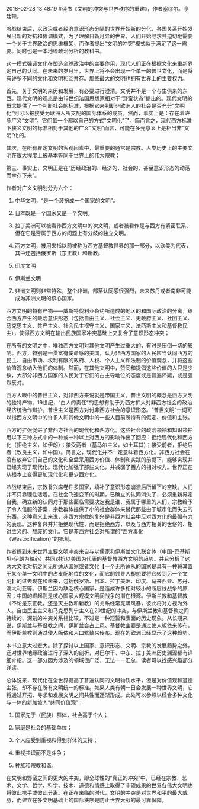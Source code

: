 2018-02-28 13:48:19
#读书《文明的冲突与世界秩序的重建》，作者塞缪尔。亨廷顿。

冷战结束后，以政治或者经济意识形态分隔的世界开始新的分化，各国关系开始发展出新的对抗和协调模式，为了理解日新月异的世界，人们开始寻求并迫切地需要一个关于世界政治的思维框架，而作者提出“文明的冲突”模式似乎满足了这一需要。同时也是一本地缘政治分析的教科书。

这一模式强调文化在塑造全球政治中的主要作用，现代人们正在根据文化来重新界定自己的认同。在未来的岁月里，世界上将不会出现一个单一的普世文化，而是将有许多不同的文化和文明相互并存。那些最大的文明也拥有世界上的主要权力。

首先，关于文明的来历和发展，有必要进行澄清。文明并不是一个与生俱来的东西。现代文明的观点是由18世纪法国思想家相对于“野蛮状态”提出的。现代文明的概念提供了一个判断社会的标准，根据它来判断非欧洲人的社会是否充分“文明化”到可以被接受为欧洲人所支配的国际体系的成员。然而，事实上是：存在着许多广义“文明”，它们每一个都以自己的方式"文明化"了。简而言之，现代西方标准下狭义文明的标准相对于其他的广义“文明”而言，可能在多元意义上是相当非“文明”化的。

其次，在所有界定文明的客观因素中，最重要的通常是宗教。人类历史上的主要文明在很大程度上被基本等同于世界上的伟大宗教；

第三、事实上，文明正是在“历经政治的、经济的、社会的、甚至意识形态的动荡而幸存下来”。

作者对广义文明划分为六个：

1. 中华文明，“是一个装扮成一个国家的文明”。

2. 日本既是一个国家又是一个文明。

3. 拉丁美洲可以被看作西方文明中的次文明，或者被看作是与西方有紧密联系、但在它是否属于西方的问题上有分歧的独立文明。

4. 西方文明，被用来指以前被称为西方基督教世界的那一部分，以欧美为代表，其中还包括俄罗斯（东正教）和新教。

5. 印度文明

6. 伊斯兰文明

7. 非洲文明则非常特殊，整个非洲，部落认同感很强烈，未来苏丹或者南非可能成为非洲文明的核心国家。

西方文明的特有产物——威斯特伐利亚条约所造成的地区的和国际政治的分离，结合西方产生的政治意识形态（包括自由主义、社会主义、无政府主义、社团主义、马克思主义、共产主义、社会民主褓守主义、国家主义、法西斯主义和基督教民主），使得西方文明在输出民族国家冲突基础上又复合了意识形态冲突；

在所有的文明之中，唯独西方文明对其他文明产生过重大的，有时是压倒一切的影响。西方，特别是一贯富有使命感的美国，认为非西方国家的人民应当认同西方的民主、自由市场、权利有限的政府、人权、个人主义和法制的价值观念，并将这些价值观念纳入他们的体制。然而，在其他文明中，赞同和提倡这些价值的人只是少数，大部分非西方国家的人民对于它们的占主导地位的态度或是普遍怀疑，或是强烈反对。

西方人眼中的普世主义，对非西方来说就是帝国主义。普世文明的概念是西方文明的独特产物。19世纪，“白人的责任”的思想有助于为西方扩大对非西方社会的政治经济统治作辩护。普世主义是西方对付非西方社会的意识形态。“普世文明”一词可以指西方文明中的许多人和其他文明中的一些人目前所持有的假定、价值和主张。

西方的扩张促进了非西方社会的现代化和西方化。这些社会的政治领袖和知识领袖用以下三种方式中的一种或一种以上对西方的影响作出了回应：拒绝现代化和西方化（拒绝主义，如伊朗）；接受两者（基马尔主义，如土耳其）；接受前者，拒绝后者（改良主义，如中国）。简言之，现代化并不一定意味着西方化。非西方社会在没有放弃它们自己的文化和全盘采用西方价值、体制和实践的前提下，能够实现并已经实现了现代化。现代化加强了那些文化，并减弱了西方的相对权力。世界正在从根本上变得更加现代化和更少西方化。

冷战结束后，宗教复兴席卷许多国家，填补了意识形态崩溃后所留下的空缺。人们并不只靠理性活着。在社会飞速变革的时期，已确立的认同消失了，必须重新界定自我，确立新的认同对于那些面临需要决定我是谁、我属于哪里的人们，宗教给予了令人信服的答案，宗教群体提供了小的社会群体来替代那些由于城市化而失去的东西。这种意义上来说，非西方宗教的复兴是非西方社会中反对西方化的最强有力的表现。这种复兴并非拒绝现代性，而是拒绝西方，以及与西方相关的世俗的、相对主义的、颓废的文化。它是非西方社会对所谓的“西方毒化（Westoxification）”的抵制。

作者提到未来世界主要文明冲突来自与以儒家和伊斯兰文化联合体（中国-巴基斯坦-伊朗为轴心）共同对抗以美国为代表的基督教西方文明的趋势。并且分析了这两大文化对抗之间无所适从国家或者文化【一个无所适从的国家是具有一种将其置于某个单一文明中的占支配地位的文化，而它的领导人却想要将它转到另一个文明】的过去现在和未来，包括俄罗斯、日本、拉丁美洲、印度、马来西亚、苏丹、澳大利亚等。伊斯兰因为缺乏核心国家，是造成许多相对较小的断层线战争的原因；中国的崛起则是核心国家大规模文明间战争的潜在根源。伊斯兰教和基督教（不论是东正教，还是天主教和新教）的关系经常充满风暴，彼此将对方视为外人。自由民主主义和马克思列宁主义在20世纪的冲突，与伊斯兰教和基督教之间持续的、深刻的冲突关系相比较，不过是一种短暂和表面的历史现象。从长期来说，伊斯兰与基督教之间，伊斯兰会占上风。基督教主要是通过使人皈依来传布，而伊斯兰教则通过使人皈依和人口繁殖来传布。现在的欧洲已经显示了这种趋势。

本书立意太过宏大。除了探讨以上国家、意识形态、文明、宗教的发展趋势之外，还对世界地缘政治进行了深入的剖析，对巴尔干、中东、拉丁美洲历史渊源都有详细介绍。这一部分因为涉及的领域很广泛，无法一一汇总，读者可以找感兴趣部分详读。

总体说来，现代化在全世界提高了普遍认同的文明物质水平，但是对价值观和道德主张，却不存在所有文明统一的标准。如果人类有朝一日会发展一种世界文明，它将通过开拓、寻求和发展文明之间共性而逐渐形成。此处可以参照以糅合多种文化与一体的新加坡人“共同价值观”：

1. 国家先于（民族）群体，社会高于个人；

2. 家庭是社会的基础单位；

3. 个人应受到重视和得到群体的支持；

4. 重视共识而不是斗争；

5. 种族和宗教和谐。

在文明和野蛮之间的更大的冲突，即全球性的“真正的冲突”中，已经在宗教、艺术、文学、哲学、科学、技术、道德和情感上取得了丰硕成果的世界各伟大文明也将彼此携手或彼此分离。在正在来临的时代，文明的冲突是对世界和平的最大威胁，而建立在多文明基础上的国际秩序是防止世界大战的最可靠保障。

